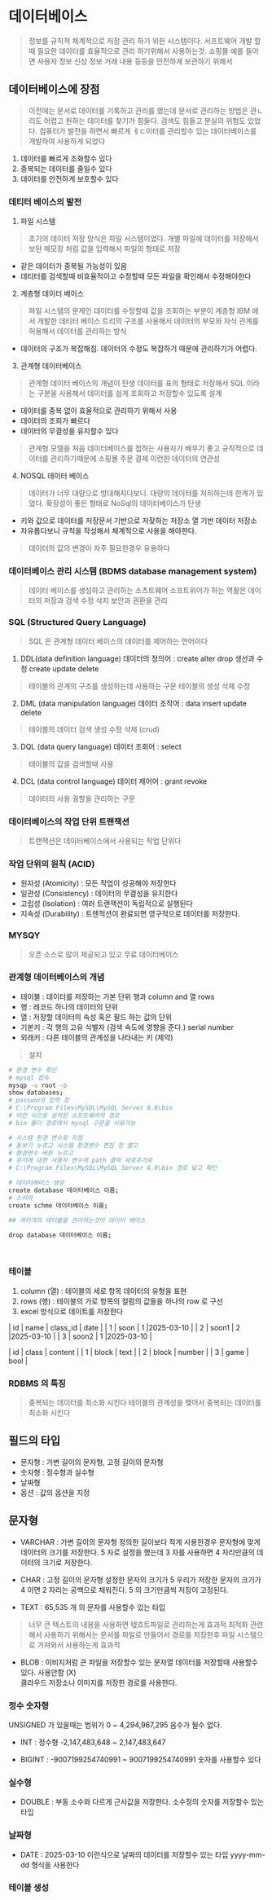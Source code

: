 


# 데이터베이스 
> 정보를 규칙적 체계적으로 저장 관리 하기 위한 시스템이다.
> 서프트웨어 개발 할때 필요한 데이터를 효율적으로 관리 하기위해서 사용하는것.
> 쇼핑몰 예를 들어면 사용자 정보 신상 정보 거래 내용 등등을 안전하게 보관하기 위해서

## 데이터베이스에 장점
> 이전에는 문서로 데이터를 기록하고 관리를 했는데 문서로 관리하는 방법은
관ㄴ리도 어렵고 원하는 데이터를 찾기가 힘들다. 검색도 힘들고 분실의 위험도 있었다. 컴퓨터가 발전을 하면서 빠르게 ㅔㄷ이터를 관리할수 있는 
데이터베이스를 개발하여 사용하게 되었다
1. 데이터를 빠르게 조화할수 있다
2. 중복되는 데이터를 줄일수 있다
3. 데이터를 안전하게 보호할수 있다

### 데티터 베이스의 발전

1. 파일 시스템
> 초기의 데이터 저장 방식은 파일 시스템이었다. 개별 파일에 데이터를 저장해서
보돤 메모장 처럼 값을 입력해서 파일의 형태로 저장

- 같은 데이터가 중복될 가능성이 있음
- 데티터를 검색할때 비효율적이고 수정할때 모든 파일을 확인해서 수정해야한다

2. 계층형 데이터 베이스
> 파일 시스템의 문제인 데이터를 수정할때 값을 조회하는 부분이
> 계층형 IBM 에서 개발한 데티터 베이스 트리의 구조를 사용해서 데이터의 부모와 자식 관계를 허용해서 데이터를 관리하는 방식

- 데이터의 구조가 복잡해짐. 데이터의 수정도 복잡하기 때문에 관리하기가 어렵다.

3. 관계형 데이터베이스
> 관계형 데이터 베이스의 개념이 탄생
> 데이터를 표의 형태로 저장해서 SQL 이라는 구분을 사용해서 데이터를 쉽게
조회하고 저장할수 있도록 설계

- 데이터를 중복 없이 효율적으로 관리하기 위해서 사용
- 데이터의 조희가 빠르다
- 데이터의 무결성을 유지할수 있다

> 관계형 모델을 처음 데이터베이스를 접하는 사용자가 배우기 좋고 
> 규칙적으로 데이터를 관리하기때문에 소핑몰 주문 결제 이런한 데이터의 연관성 


4. NOSQL 데이터 베이스
> 데이터가 너무 대량으로 방대해지다보니. 대량의 데이터를 처히하는데 한계가 있었다. 확장성이 좋은 형태로 NoSql의 데이터베이스가 탄생

- 키와 값으로 데이터를 저장문서 기반으로 저잦하는 저장소 열 기반 데이터 저장소
- 자유롭다보니 규칙을 작성해서 체계적으로 사용을 해야한다.

> 데이터의 값의 변경이 자주 필요한경우 유용하다


### 데이터베이스 관리 시스템 (BDMS database management system)
> 데이터 베이스를 생성하고 관리하는 소츠트웨어
> 소프트위어가 하는 역활은 데이터의 저장과 검색 수정 삭지
> 보안과 권환을 관리

### SQL (Structured Query Language)
> SQL 은 관계형 데이터 베이스의 데이터를 제어하는 언어이다

1. DDL(data definition language) 데이터의 정의어 : create alter drop 생선과 수정  create update delete
> 테이블의 관계의 구조를 생성하는데 사용하는 구문
> 테이블의 생성 삭제 수정

2. DML (data manipulation language) 데이터 조작어 :  data insert update delete
> 테이블의 데이터 검색 생성 수정 삭제 (crud)

3. DQL (data query language) 데이터 조회어 : select
> 테이블의 값을 검색할때 사용

4. DCL (data control language) 데이터 제어어 : grant revoke
> 데이터의 사용 궝할을 관리하는 구문

### 데이터베이스의 작업 단위 트랜잭션
> 트랜잭션은 데이터베이스에서 사용되는 작업 단위다
### 작업 단위의 원칙 (ACID)
- 원자성 (Atomicity) : 모든 작업이 성공해야 저장한다
- 일관성 (Consistency) : 데이터의 무결성을 유지한다
- 고립성 (Isolation) : 여러 트랜잭션이 독립적으로 실행된다
- 지속성 (Durability) : 트렌적션이 완료되면 영구적으로 데이터를 저장한다. 

### MYSQY 
> 오픈 소스로 많이 제공되고 있고 무료 데이터베이스

### 관계형 데이터베이스의 개념
- 테이블 : 데이터를 저장하는 기본 단위                행과 column and 열 rows
- 행 : 레코드 하나의 데이터의 단위
- 열 : 저장할 데이터의 속성 혹은 필드 하는 값의 단위
- 기본키 : 각 행의 고유 식별자 (검색 속도에 영향을 준다.)  serial number
- 외래키 : 다른 테이블의 관계성을 나타내는 키 (제약)

> 설치

```sh
# 환경 변수 확인
# mysql 접속
mysqp -u root -p
show databases;
# password 입력 창
# C:\Program Files\MySQL\MySQL Server 8.0\bin
# 이런 식으로 설치된 소프트웨어의 경로
# bin 폴더 경로에서 mysql 구문을 사용가능

# 시스템 환경 변수로 지정
# 돋보기 누르고 시스템 환경변수 편집 창 열고
# 환경변수 버튼 누르고
# 유저에 대한 사용자 변수에 path 클릭 새로추가로
# C:\Program Files\MySQL\MySQL Server 8.0\bin 경로 넣고 확인

# 데이터베이스 생성
create database 데이터베이스 이름;
# 스키마 
create schme 데이터베이스 이름;

## 여러개의 테이블을 관리하는것이 데이터 베이스

drop database 데이터베이스 이름;




```
### 테이블

1. column (열) : 테이블의 세로 항목 데이터의 유형을 표현 
2. rows (행) : 테이블의 가로 항목의 컬럼의 값들을 하나의 row 로 구선
3. excel 방식으로 데이트를 저장한다

| id | name  | class_id | date      |
|  1 | soon  |     1    |2025-03-10 |
|  2 | soon1 |     2    |2025-03-10 |
|  3 | soon2 |     1    |2025-03-10 |

| id | class | content  |
|  1 | block |   text   |
|  2 | block |  number  |
|  3 | game  |  bool    |


### RDBMS 의 특징
> 중복되는 데이터를 최소화 시킨다
> 테이블의 관계성을 맺어서 중복되는 데이터를 최소화  시킨다

## 필드의 타입
- 문자형 : 가변 길이의 문자형, 고정 길이의 문자형
- 숫자형 : 정수형과 실수형
- 날짜형
- 옵션 : 값의 옵션을 지정

## 문자형

- VARCHAR : 가변 길이의 문자형 정의한 길이보다 적게 사용한경우 문자형에 맞게 데이터의 크기를 저장한다.
5 자로 설정을 했는데 3 자를 사용하면 4 자리만큼의 데이터의 크기로 저장한다.

- CHAR : 고정 길이의 문자형 설정한 문자의 크기가 5 우리가 저장한 문자의 크기가 4 이면 2 자리는 공백으로 채워진다. 5 의 크기만큼씩 저장이 고정된다.

- TEXT : 65,535 개 의 문자를 사용할수 있는 타입
> 너무 큰 텍스트의 내용을 사용하면 텏흐트파일로 관리하는게 효과적
> 최적화 관련해서 사용하기 위해서는 문서를 파일로 만들어서 경로를 저장한후
파일 시스템으로 가져와서 사용하는게 효과적

- BLOB : 이비지처럼 큰 파일을 저장할수 있는 문자열 데이터를 저장할때 사용할수 있다. 사용안함  (X)  
클라우드 저장소나 이미지를 저장한 경로를 사용한다.

### 정수 숫자형

UNSIGNED 가 있을때는 범위가 0 ~ 4,294,967,295 음수가 될수 없다.
- INT : 정수형 -2,147,483,648 ~ 2,147,483,647

- BIGINT : -9007199254740991 ~ 9007199254740991 숫자를 사용할수 있다


### 실수형 
- DOUBLE : 부동 소수와 다르게 근사값을 저장한다. 소수정의 숫자를 저장할수 있는 타입

### 날짜형

- DATE : 2025-03-10 이런식으로 날짜의 데이터를 저장할수 있는 타입
yyyy-mm-dd  형식을 사용한다

### 테이블 생성

```